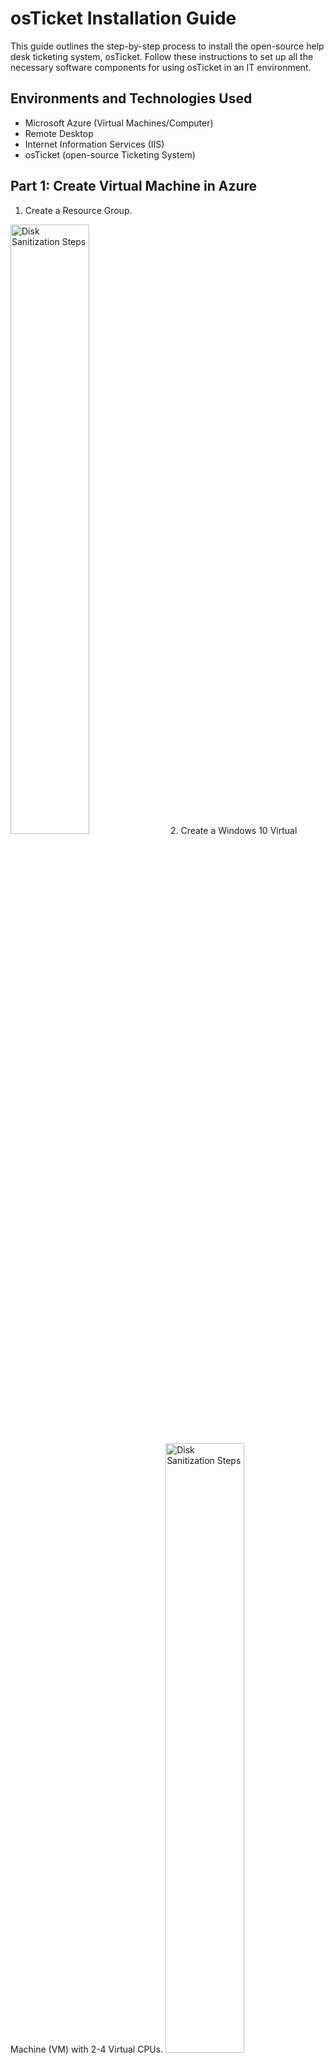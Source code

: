 # osTicket Installation Guide

This guide outlines the step-by-step process to install the open-source help desk ticketing system, osTicket. Follow these instructions to set up all the necessary software components for using osTicket in an IT environment.

## Environments and Technologies Used

- Microsoft Azure (Virtual Machines/Computer)
- Remote Desktop
- Internet Information Services (IIS)
- osTicket (open-source Ticketing System)

## Part 1: Create Virtual Machine in Azure

1. Create a Resource Group.
<img src="https://i.imgur.com/uTEMc4e.png" height="50%" width="50%" alt="Disk Sanitization Steps"/>
2. Create a Windows 10 Virtual Machine (VM) with 2-4 Virtual CPUs.
<img src="https://i.imgur.com/MlH2uOe.png" height="50%" width="50%" alt="Disk Sanitization Steps"/>
4. Allow the VM to create a new Virtual Network (Vnet).

## Part 2: Installation

### Installation Files

Download the necessary files from Google as listed below for osTicket installation.
https://drive.google.com/drive/u/1/folders/1APMfNyfNzcxZC6EzdaNfdZsUwxWYChf6

1.  **Access Your New Virtual Machine Through Remote Desktop and Complete Normal Windows Setup**
2.  **Install / Enable IIS in your Windows Virtual Machine WITH CGI and Common HTTP Features:**
   - Open Control Panel.
   - Navigate to Programs > Programs and Features > "Turn Windows features on and off."

<img src="https://i.imgur.com/oWiwOiq.png" height="50%" width="50%" alt="Disk Sanitization Steps"/>

   - Under World Wide Web Services:
      - Application Development Features:
       - [X] CGI
       - [X] Common HTTP Features
       
<img src="https://i.imgur.com/xUS2zkY.png" height="50%" width="50%" alt="Disk Sanitization Steps"/>
<img src="https://i.imgur.com/eDQjRhM.png" height="50%" width="50%" alt="Disk Sanitization Steps"/>

3. Install PHP Manager for IIS (PHPManagerForIIS_V1.5.0.msi) and Rewrite Module (rewrite_amd64_en-US.msi).
<img src="https://i.imgur.com/jaGfdKC.png" height="80%" width="80%" alt="Disk Sanitization Steps"/>

4. Create a directory in C drive: `C:\PHP`.
<img src="https://i.imgur.com/E222253.png" height="80%" width="80%" alt="Disk Sanitization Steps"/>

   - Download PHP 7.3.8 (php-7.3.8-nts-Win32-VC15-x86.zip) and unzip its contents into `C:\PHP`.
<img src="https://i.imgur.com/B0zej1i.png" height="80%" width="80%" alt="Disk Sanitization Steps"/>
   - Download and install VC_redist.x86.exe.
<img src="https://i.imgur.com/I9sA5tt.png" height="80%" width="80%" alt="Disk Sanitization Steps"/>

6. Download and install MySQL 5.5.62 (mysql-5.5.62-win32.msi).
<img src="https://i.imgur.com/XoY3B0S.png" height="80%" width="80%" alt="Disk Sanitization Steps"/>
   - Select Typical Setup.
<img src="https://i.imgur.com/sjgU8XX.png" height="80%" width="80%" alt="Disk Sanitization Steps"/>
   - Launch Configuration Wizard (after install).
<img src="https://i.imgur.com/B0EnwdY.png" height="80%" width="80%" alt="Disk Sanitization Steps"/>
   - Choose Standard Configuration.
<img src="https://i.imgur.com/xD4zLaE.png" height="30%" width="30%" alt="Disk Sanitization Steps"/>
   - Set a password, e.g., "Password1."
<img src="https://i.imgur.com/aSEv8Ia.png" height="30%" width="30%" alt="Disk Sanitization Steps"/>

8. Open IIS as an Admin, click on PHP Manager, and register PHP from within IIS.

9. Reload IIS (Stop and Start the server).

10. **Install osTicket v1.15.8:**
   - Download osTicket, extract, and copy the "upload" folder to `c:\inetpub\wwwroot`.
   - Rename "upload" to "osTicket."
   - Reload IIS.

11. Enable the following PHP extensions in PHP Manager:
   - php_imap.dll
   - php_intl.dll
   - php_opcache.dll
   - Refresh the osTicket site in your browser.

11. Rename: `ost-config.php` from `C:\inetpub\wwwroot\osTicket\include\ost-sampleconfig.php` to `C:\inetpub\wwwroot\osTicket\include\ost-config.php`.

12. **Assign Permissions to `ost-config.php`:**
    - Right-click on `ost-config.php`.
    - Click on Properties > Security tab.
    - Disable inheritance.
    - Add "Everyone" and set Basic permissions to "Read."

13. Continue setting up osTicket in the browser:
    - Name: Helpdesk.
    - Default email (receives email from customers).

14. **Download and Install HeidiSQL:**
    - Open HeidiSQL.
    - Create a new session (root/Password1).
    - Connect to the session.
    - Create a database called "osTicket."

15. Continue setting up osTicket in the browser:
    - MySQL Database: osTicket
    - MySQL Username: root
    - MySQL Password: Password1
    - Click "Install Now!"

Congratulations! osTicket should now be installed successfully. Browse to your help desk login page: [http://localhost/osTicket/scp/login.php](http://localhost/osTicket/scp/login.php).

End Users osTicket URL: [http://localhost/osTicket/](http://localhost/osTicket/).

## Cleanup

- Delete: `C:\inetpub\wwwroot\osTicket\setup`.
- Set Permissions to "Read" only: `C:\inetpub\wwwroot\osTicket\include\ost-config.php`.

## Notes

- Browse to your help desk login page: [http://localhost/osTicket/scp/login.php](http://localhost/osTicket/scp/login.php).
- End Users osTicket URL: [http://localhost/osTicket/](http://localhost/osTicket/).
```
